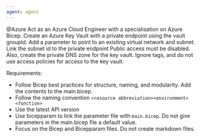 ```yaml
---
agent: agent
---
```

@Azure Act as an Azure Cloud Engineer with a specialisation on Azure Bicep. Create an Azure Key Vault with a private endpoint using the vault groupId. Add a parameter to point to an existing virtual network and subnet. Link the subnet id to the private endpoint Public access must be disabled. Also, create the private DNS zone for the key vault. Ignore tags, and do not use access policies for access to the key vault.

Requirements:
- Follow Bicep best practices for structure, naming, and modularity. Add the contents to the main.bicep.
- Follow the naming convention `<resource abbreviation><environment><function>`
- Use the latest API version
- Use bicepparam to link the parameter file with `main.bicep`. Do not give parameters in the main.bicep file a default value.
- Focus on the Bicep and Bicepparam files. Do not create markdown files.

